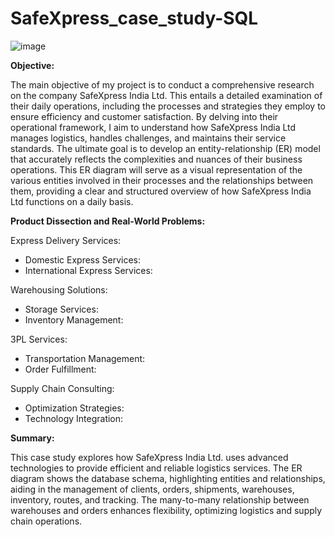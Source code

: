# SafeXpress_case_study-SQL

![image](https://github.com/VishalSinhaRoy/SQL-ER-Diagram/assets/162811130/b01d9770-ff00-47c0-b4f5-d68562953a67)


**Objective:**

The main objective of my project is to conduct a comprehensive research on the company SafeXpress India Ltd. This entails a detailed examination of their daily operations, including the processes and strategies they employ to ensure efficiency and customer satisfaction. By delving into their operational framework, I aim to understand how SafeXpress India Ltd manages logistics, handles challenges, and maintains their service standards. The ultimate goal is to develop an entity-relationship (ER) model that accurately reflects the complexities and nuances of their business operations. This ER diagram will serve as a visual representation of the various entities involved in their processes and the relationships between them, providing a clear and structured overview of how SafeXpress India Ltd functions on a daily basis.

**Product Dissection and Real-World Problems:**

Express Delivery Services:
*  Domestic Express Services: 
*  International Express Services: 

Warehousing Solutions:
*  Storage Services: 
*  Inventory Management: 

3PL Services:
*  Transportation Management: 
*  Order Fulfillment: 

Supply Chain Consulting:
*  Optimization Strategies: 
*  Technology Integration: 

**Summary:**

This case study explores how SafeXpress India Ltd. uses advanced technologies to provide efficient and reliable logistics services. The ER diagram shows the database schema, highlighting entities and relationships, aiding in the management of clients, orders, shipments, warehouses, inventory, routes, and tracking. The many-to-many relationship between warehouses and orders enhances flexibility, optimizing logistics and supply chain operations.

